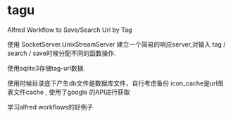 tagu
====

Alfred Workflow to Save/Search Url by Tag

使用 SocketServer.UnixStreamServer 建立一个简易的响应server,对输入 tag / search / save时候分配不同的函数操作.

使用sqlite3存储tag-url数据.


使用时候目录底下产生db文件是数据库文件，自行考虑备份
icon_cache是url图表文件cache , 使用了google 的API进行获取

学习alfred workflows的好例子


